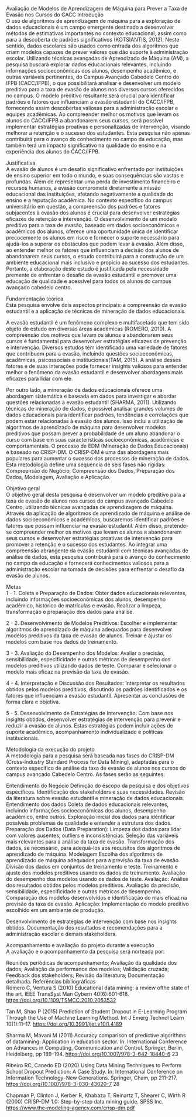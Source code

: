 Avaliação de Modelos de Aprendizagem de Máquina para Prever a Taxa de Evasão nos Cursos do CACC
Introdução	
O uso de algoritmos de aprendizagem de máquina para a exploração de dados educacionais é um campo emergente destinado a desenvolver métodos de estimativas importantes no contexto educacional, assim como para a descoberta de padrões significativos (KOTSIANTIS, 2012). Neste sentido, dados escolares são usados como entrada dos algoritmos que criam modelos capazes de prever valores que dão suporte à administração escolar. Utilizando técnicas avançadas de Aprendizado de Máquina (AM), a pesquisa buscará explorar dados educacionais relevantes, incluindo informações socioeconômicas dos alunos, desempenho acadêmico, e outras variáveis pertinentes, do Campus Avançado Cabedelo Centro do IFPB (CACC/IFPB), o que possibilitará analisar e desenvolver um modelo preditivo para a taxa de evasão de alunos nos diversos cursos oferecidos no campus. O modelo preditivo resultante será crucial para identificar padrões e fatores que influenciam a evasão estudantil do CACC/IFPB, fornecendo assim descobertas valiosas para a administração escolar e equipes acadêmicas. Ao compreender melhor os motivos que levam os alunos do CACC/IFPB a abandonarem seus cursos, será possível implementar estratégias proativas e personalizadas de intervenção, visando melhorar a retenção e o sucesso dos estudantes. Esta pesquisa não apenas contribuirá para o avanço do conhecimento no campo da educação, mas também terá um impacto significativo na qualidade do ensino e na experiência dos alunos do CACC/IFPB.

Justificativa	
A evasão de alunos é um desafio significativo enfrentado por instituições de ensino superior em todo o mundo, e suas consequências são vastas e profundas. Além de representar uma perda de investimento financeiro e recursos humanos, a evasão compromete diretamente a missão educacional das instituições, afetando negativamente a qualidade do ensino e a reputação acadêmica. No contexto específico do campus universitário em questão, a compreensão dos padrões e fatores subjacentes à evasão dos alunos é crucial para desenvolver estratégias eficazes de retenção e intervenção. O desenvolvimento de um modelo preditivo para a taxa de evasão, baseado em dados socioeconômicos e acadêmicos dos alunos, oferece uma oportunidade única de identificar precocemente os alunos em risco e fornecer o suporte necessário para ajudá-los a superar os obstáculos que podem levar à evasão. Além disso, ao entender melhor os fatores que influenciam a decisão dos alunos de abandonarem seus cursos, o estudo contribuirá para a construção de um ambiente educacional mais inclusivo e propício ao sucesso dos estudantes. Portanto, a elaboração deste estudo é justificada pela necessidade premente de enfrentar o desafio da evasão estudantil e promover uma educação de qualidade e acessível para todos os alunos do campus avançado cabedelo centro.

Fundamentação teórica	
Esta pesquisa envolve dois aspectos principais: a compreensão da evasão estudantil e a aplicação de técnicas de mineração de dados educacionais.

A evasão estudantil é um fenômeno complexo e multifacetado que tem sido objeto de estudo em diversas áreas acadêmicas (ROMERO, 2010). A compreensão dos motivos que levam os alunos a abandonarem seus cursos é fundamental para desenvolver estratégias eficazes de prevenção e intervenção. Diversos estudos têm identificado uma variedade de fatores que contribuem para a evasão, incluindo questões socioeconômicas, acadêmicas, psicossociais e institucionais(TAM, 2015). A análise desses fatores e de suas interações pode fornecer insights valiosos para entender melhor o fenômeno da evasão estudantil e desenvolver abordagens mais eficazes para lidar com ele.

Por outro lado, a mineração de dados educacionais oferece uma abordagem sistemática e baseada em dados para investigar e abordar questões relacionadas à evasão estudantil (SHARMA, 2011). Utilizando técnicas de mineração de dados, é possível analisar grandes volumes de dados educacionais para identificar padrões, tendências e correlações que podem estar relacionadas à evasão dos alunos. Isso inclui a utilização de algoritmos de aprendizado de máquina para desenvolver modelos preditivos que possam prever a probabilidade de um aluno abandonar o curso com base em suas características socioeconômicas, acadêmicas e comportamentais. O processo de EDM (Mineração de Dados Educacionais) é baseado no CRISP-DM. O CRISP-DM é uma das abordagens mais populares para aumentar o sucesso dos processos de mineração de dados. Esta metodologia define uma sequência de seis fases não rígidas: Compreensão do Negócio, Compreensão dos Dados, Preparação dos Dados, Modelagem, Avaliação e Aplicação.

Objetivo geral	
O objetivo geral desta pesquisa é desenvolver um modelo preditivo para a taxa de evasão de alunos nos cursos do campus avançado Cabedelo Centro, utilizando técnicas avançadas de aprendizagem de máquina. Através da aplicação de algoritmos de aprendizado de máquina e análise de dados socioeconômicos e acadêmicos, buscaremos identificar padrões e fatores que possam influenciar na evasão estudantil. Além disso, pretende-se compreender melhor os motivos que levam os alunos a abandonarem seus cursos e desenvolver estratégias proativas de intervenção para promover a retenção e o sucesso dos estudantes. Ao integrar uma compreensão abrangente da evasão estudantil com técnicas avançadas de análise de dados, esta pesquisa contribuirá para o avanço do conhecimento no campo da educação e fornecerá conhecimentos valiosos para a administração escolar na tomada de decisões para enfrentar o desafio da evasão de alunos.

Metas	
1 - 1. Coleta e Preparação de Dados: Obter dados educacionais relevantes, incluindo informações socioeconômicas dos alunos, desempenho acadêmico, histórico de matrículas e evasão. Realizar a limpeza, transformação e preparação dos dados para análise.

2 - 2. Desenvolvimento de Modelos Preditivos: Escolher e implementar algoritmos de aprendizado de máquina adequados para desenvolver modelos preditivos da taxa de evasão de alunos. Treinar e ajustar os modelos com base nos dados de treinamento.

3 - 3. Avaliação do Desempenho dos Modelos: Avaliar a precisão, sensibilidade, especificidade e outras métricas de desempenho dos modelos preditivos utilizando dados de teste. Comparar e selecionar o modelo mais eficaz na previsão da taxa de evasão.

4 - 4. Interpretação e Discussão dos Resultados: Interpretar os resultados obtidos pelos modelos preditivos, discutindo os padrões identificados e os fatores que influenciam a evasão estudantil. Apresentar as conclusões de forma clara e objetiva.

5 - 5. Desenvolvimento de Estratégias de Intervenção: Com base nos insights obtidos, desenvolver estratégias de intervenção para prevenir e reduzir a evasão de alunos. Estas estratégias podem incluir ações de suporte acadêmico, acompanhamento individualizado e políticas institucionais.

Metodologia da execução do projeto	
A metodologia para a pesquisa será baseada nas fases do CRISP-DM (Cross-Industry Standard Process for Data Mining), adaptadas para o contexto específico de análise da taxa de evasão de alunos nos cursos do campus avançado Cabedelo Centro. As fases serão as seguintes:

Entendimento do Negócio
Definição do escopo da pesquisa e dos objetivos específicos.
Identificação dos stakeholders e suas necessidades.
Revisão da literatura sobre evasão estudantil e mineração de dados educacionais.
Entendimento dos dados
Coleta de dados educacionais relevantes, incluindo informações socioeconômicas dos alunos, desempenho acadêmico, entre outros.
Exploração inicial dos dados para identificar possíveis problemas de qualidade e entender a estrutura dos dados.
Preparação dos Dados (Data Preparation):
Limpeza dos dados para lidar com valores ausentes, outliers e inconsistências.
Seleção das variáveis mais relevantes para a análise da taxa de evasão.
Transformação dos dados, se necessário, para adequá-los aos requisitos dos algoritmos de aprendizado de máquina.
Modelagem
Escolha dos algoritmos de aprendizado de máquina adequados para a previsão da taxa de evasão.
Divisão dos dados em conjuntos de treinamento e teste.
Treinamento e ajuste dos modelos preditivos usando os dados de treinamento.
Avaliação do desempenho dos modelos usando os dados de teste.
Avaliação:
Análise dos resultados obtidos pelos modelos preditivos.
Avaliação da precisão, sensibilidade, especificidade e outras métricas de desempenho.
Comparação dos modelos desenvolvidos e identificação do mais eficaz na previsão da taxa de evasão.
Aplicação:
Implementação do modelo preditivo escolhido em um ambiente de produção.

Desenvolvimento de estratégias de intervenção com base nos insights obtidos.
Documentação dos resultados e recomendações para a administração escolar e demais stakeholders.

Acompanhamento e avaliação do projeto durante a execução	
A avaliação e o acompanhamento da pesquisa será norteada por:

Reuniões periódicas de acompanhamento;
Avaliação da qualidade dos dados;
Avaliação da performance dos modelos;
Validação cruzada;
Feedback dos stakeholders;
Revisão da literatura;
Documentação detalhada.
Referências bibliográficas	
Romero C, Ventura S (2010) Educational data mining: a review ofthe state of the art. IEEE TransSyst Man Cybern 40(6):601-618. https://doi.org/10.1109/TSMCC.2010.2053532

Tan M, Shao P (2015) Prediction of Student Dropout in E-Learning Program Through the Use of Machine Learning Method. Int J Emerg Technol Learn 10(1):11–17. https://doi.org/10.3991/ijet.v10i1.4189

Sharma M, Mavani M (2011) Accuracy comparison of predictive algorithms of datamining: Application in education sector. In: International Conference on Advances in Computing, Communication and Control. Springer, Berlin, Heidelberg, pp 189-194. https://doi.org/10.1007/978-3-642-18440-6 23

Ribeiro RC, Canedo ED (2020) Using Data Mining Techniques to Perform School Dropout Prediction: A Case Study. In: International Conference on Information Technology–New Generations. Springer, Cham, pp 211-217. https://doi.org/10.1007/978-3-030-43020-7 28

Chapman P, Clinton J, Kerber R, Khabaza T, Reinartz T, Shearer C, Wirth R (2000) CRISP-DM 1.0: Step-by-step data mining guide. SPSS Inc. https://www.the-modeling-agency.com/crisp-dm.pdf
